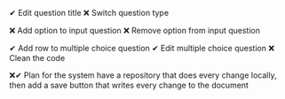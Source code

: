 ✔ Edit question title
❌ Switch question type

❌ Add option to input question
❌ Remove option from input question

✔ Add row to multiple choice question
✔ Edit multiple choice question
❌ Clean the code

❌✔
Plan for the system
have a repository that does every change locally, then add a save button that writes every change to the document




️
